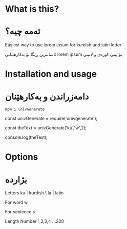 # What is this?
# ئەمە چیە؟

Easiest way to use lorem ipsum for kurdish and latin letter


ئاسانترین ڕێگا بۆ بەکارهێنانی  lorem ipsum بۆ پیتی کوردی و لاتینی


# Installation and usage
# دامەزراندن و بەکار‌هێنان

`npm i univGenerate`

const univGenerate = require('univgenerate');

const theText = univGenerate('ku','w',2);

console.log(theText);


# Options
# بژاردە

Letters ku | kurdish \ la | latin

For word w

For sentence s

Length Number 1,2,3,4 ...200
